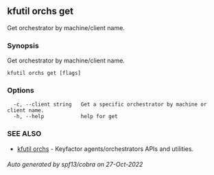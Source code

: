 ## kfutil orchs get

Get orchestrator by machine/client name.

### Synopsis

Get orchestrator by machine/client name.

```
kfutil orchs get [flags]
```

### Options

```
  -c, --client string   Get a specific orchestrator by machine or client name.
  -h, --help            help for get
```

### SEE ALSO

* [kfutil orchs](kfutil_orchs.md)	 - Keyfactor agents/orchestrators APIs and utilities.

###### Auto generated by spf13/cobra on 27-Oct-2022
